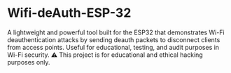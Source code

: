 # Wifi-deAuth-ESP-32
A lightweight and powerful tool built for the ESP32 that demonstrates Wi-Fi deauthentication attacks by sending deauth packets to disconnect clients from access points. Useful for educational, testing, and audit purposes in Wi-Fi security.  ⚠️ This project is for educational and ethical hacking purposes only. 
